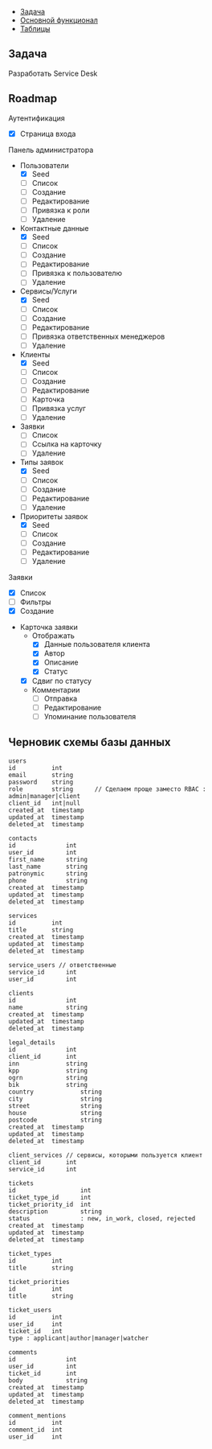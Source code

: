 <!-- TOC -->
  * [Задача](#задача)
  * [Основной функционал](#основной-функционал)
  * [Таблицы](#таблицы)
<!-- TOC -->

## Задача
Разработать Service Desk

## Roadmap

Аутентификация
* [x] Страница входа

Панель администратора
* Пользователи
  * [x] Seed
  * [ ] Список
  * [ ] Создание
  * [ ] Редактирование 
  * [ ] Привязка к роли
  * [ ] Удаление
* Контактные данные
  * [x] Seed
  * [ ] Список
  * [ ] Создание
  * [ ] Редактирование
  * [ ] Привязка к пользователю
  * [ ] Удаление
* Сервисы/Услуги
  * [x] Seed
  * [ ] Список
  * [ ] Создание
  * [ ] Редактирование
  * [ ] Привязка ответственных менеджеров
  * [ ] Удаление
* Клиенты
  * [x] Seed
  * [ ] Список
  * [ ] Создание
  * [ ] Редактирование
  * [ ] Карточка
  * [ ] Привязка услуг
  * [ ] Удаление
* Заявки
  * [ ] Список
  * [ ] Ссылка на карточку
  * [ ] Удаление
* Типы заявок
  * [x] Seed
  * [ ] Список
  * [ ] Создание
  * [ ] Редактирование
  * [ ] Удаление
* Приоритеты заявок
  * [x] Seed
  * [ ] Список
  * [ ] Создание
  * [ ] Редактирование
  * [ ] Удаление

Заявки
  * [x] Список
  * [ ] Фильтры
  * [x] Создание
* Карточка заявки
  * Отображать
    * [x] Данные пользователя клиента
    * [x] Автор
    * [x] Описание
    * [x] Статус
  * [x] Сдвиг по статусу
  * Комментарии
    * [ ] Отправка
    * [ ] Редактирование
    * [ ] Упоминание пользователя

## Черновик схемы базы данных
    users
    id          int
    email       string
    password    string
    role        string      // Сделаем проще заместо RBAC : admin|manager|client
    client_id   int|null
    created_at  timestamp
    updated_at  timestamp
    deleted_at  timestamp
    
    contacts
    id              int
    user_id         int
    first_name      string
    last_name       string
    patronymic      string
    phone           string
    created_at  timestamp
    updated_at  timestamp
    deleted_at  timestamp
    
    services
    id          int
    title       string
    created_at  timestamp
    updated_at  timestamp
    deleted_at  timestamp
    
    service_users // ответственные
    service_id      int
    user_id         int
    
    clients
    id              int
    name            string
    created_at  timestamp
    updated_at  timestamp
    deleted_at  timestamp
    
    legal_details
    id              int
    client_id       int
    inn             string
    kpp             string
    ogrn            string
    bik             string
    country             string
    city                string
    street              string
    house               string      
    postcode            string
    created_at  timestamp
    updated_at  timestamp
    deleted_at  timestamp
    
    client_services // сервисы, которыми пользуется клиент
    client_id       int
    service_id      int
    
    tickets
    id                  int
    ticket_type_id      int
    ticket_priority_id  int
    description         string
    status              : new, in_work, closed, rejected
    created_at  timestamp
    updated_at  timestamp
    deleted_at  timestamp
    
    ticket_types
    id          int
    title       string
    
    ticket_priorities
    id          int
    title       string
    
    ticket_users
    id          int
    user_id     int
    ticket_id   int
    type : applicant|author|manager|watcher
    
    comments
    id              int
    user_id         int
    ticket_id       int
    body            string
    created_at  timestamp
    updated_at  timestamp
    deleted_at  timestamp
    
    comment_mentions
    id          int
    comment_id  int
    user_id     int
